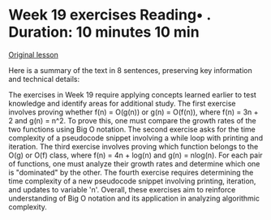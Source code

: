 # Week 19 exercises Reading• . Duration: 10 minutes 10 min

[Original lesson](https://www.coursera.org/learn/uol-fundamentals-of-computer-science/supplement/69jGR/week-19-exercises)

Here is a summary of the text in 8 sentences, preserving key information and technical details:

The exercises in Week 19 require applying concepts learned earlier to test knowledge and identify areas for additional study. The first exercise involves proving whether f(n) = O(g(n)) or g(n) = O(f(n)), where f(n) = 3n + 2 and g(n) = n^2. To prove this, one must compare the growth rates of the two functions using Big O notation. The second exercise asks for the time complexity of a pseudocode snippet involving a while loop with printing and iteration. The third exercise involves proving which function belongs to the O(g) or O(f) class, where f(n) = 4n + log(n) and g(n) = nlog(n). For each pair of functions, one must analyze their growth rates and determine which one is "dominated" by the other. The fourth exercise requires determining the time complexity of a new pseudocode snippet involving printing, iteration, and updates to variable 'n'. Overall, these exercises aim to reinforce understanding of Big O notation and its application in analyzing algorithmic complexity.

